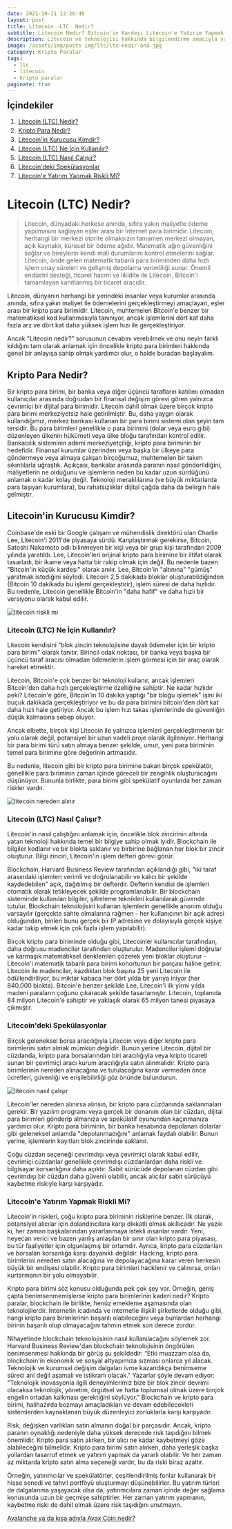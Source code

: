 ```yaml
---
date: 2021-10-11 12:26:40
layout: post
title: Litecoin -LTC- Nedir?
subtitle: Litecoin Nedir? Bitcoin'in Kardeşi Litecoin'e Yatırım Yapmak Güvenli Mi?
description: Litecoin ve teknolojisi hakkında bilgilendirme amacıyla yazılmış içerik.
image: /assets/img/posts-img/ltc/ltc-nedir-ana.jpg
category: Kripto Paralar
tags:
  - ltc
  - litecoin
  - kripto paralar
paginate: true
---
```

<b style="text-align:center; font-size: 150%;">İçindekiler</b>
<ol style="margin: 0;">
	<li style="padding: 2px;"><a href="#1">Litecoin (LTC) Nedir?</a></li>
	<li style="padding: 2px;"><a href="#2">Kripto Para Nedir?</a></li>
	<li style="padding: 2px;"><a href="#3">Litecoin'in Kurucusu Kimdir?</a></li>
	<li style="padding: 2px;"><a href="#4">Litecoin (LTC) Ne İçin Kullanılır?</a></li>
	<li style="padding: 2px;"><a href="#5">Litecoin (LTC) Nasıl Çalışır?</a></li>
	<li style="padding: 2px;"><a href="#6">Litecoin'deki Spekülasyonlar</a></li>
	<li style="padding: 2px;"><a href="#7">Litecoin'e Yatırım Yapmak Riskli Mi?</a></li>
</ol>
<h1 id="ltc1">Litecoin (LTC) Nedir?</h1>
<blockquote cite="https://litecoin.org/">Litecoin, dünyadaki herkese anında, sıfıra yakın maliyetle ödeme yapılmasını sağlayan eşler arası bir İnternet para birimidir. Litecoin, herhangi bir merkezi otorite olmaksızın tamamen merkezi olmayan, açık kaynaklı, küresel bir ödeme ağıdır. Matematik ağın güvenliğini sağlar ve bireylerin kendi mali durumlarını kontrol etmelerini sağlar. Litecoin, önde gelen matematik tabanlı para biriminden daha hızlı işlem onay süreleri ve gelişmiş depolama verimliliği sunar. Önemli endüstri desteği, ticaret hacmi ve likidite ile Litecoin, Bitcoin'i tamamlayan kanıtlanmış bir ticaret aracıdır.</blockquote> 
<p>Litecoin, dünyanın herhangi bir yerindeki insanlar veya kurumlar arasında anında, sıfıra yakın maliyet ile ödemelerini gerçekleştirmeyi amaçlayan, eşler arası bir kripto para birimidir. Litecoin, muhtemelen Bitcoin'e benzer bir matematiksel kod kullanmasıyla tanınıyor, ancak işlemlerini dört kat daha fazla arz ve dört kat daha yüksek işlem hızı ile gerçekleştiriyor.</p>
<p>Ancak "Litecoin nedir?" sorusunun cevabını verebilmek ve onu neyin farklı kıldığını tam olarak anlamak için öncelikle kripto para birimleri hakkında genel bir anlayışa sahip olmak yardımcı olur, o halde buradan başlayalım.</p>
<h2 id="ltc2">Kripto Para Nedir?</h2>
<p>Bir kripto para birimi, bir banka veya diğer üçüncü tarafların katılımı olmadan kullanıcılar arasında doğrudan bir finansal değişim görevi gören yalnızca çevrimiçi bir dijital para birimidir. Litecoin dahil olmak üzere birçok kripto para birimi merkeziyetsiz hale getirilmiştir. Bu, daha yaygın olarak kullandığımız, merkez bankası kullanan bir para birimi sistemi olan şeyin tam tersidir. Bu para birimleri genellikle o para birimini (dolar veya euro gibi) düzenleyen ülkenin hükümeti veya ülke bloğu tarafından kontrol edilir. Bankacılık sisteminin ademi merkeziyetçiliği, kripto para biriminin bir hedefidir. Finansal kurumlar üzerinden veya başka bir ülkeye para göndermeye veya almaya çalışan birçoğumuz, muhtemelen bir takım sıkıntılarla uğraştık. Açıkçası, bankalar arasında paranın nasıl gönderildiğini, maliyetlerin ne olduğunu ve işlemlerin neden bu kadar uzun sürdüğünü anlamak o kadar kolay değil. Teknoloji meraklılarına (ve büyük miktarlarda para taşıyan kurumlara), bu rahatsızlıklar dijital çağda daha da belirgin hale gelmiştir.</p>
<h2 id="ltc3">Litecoin'in Kurucusu Kimdir?</h2> 
<p>Coinbase'de eski bir Google çalışanı ve mühendislik direktörü olan Charlie Lee, Litecoin'i 2011'de piyasaya sürdü. Karşılaştırmak gerekirse, Bitcoin, Satoshi Nakamoto adlı bilinmeyen bir kişi veya bir grup kişi tarafından 2009 yılında yaratıldı. Lee, Litecoin'leri orijinal kripto para birimine bir iltifat olarak tasarladı, bir ikame veya hatta bir rakip olmak için değil. Bu nedenle bazen "Bitcoin'in küçük kardeşi" olarak anılır. Lee, Bitcoin'in "altınına" "gümüş" yaratmak istediğini söyledi. Litecoin 2,5 dakikada bloklar oluşturabildiğinden (Bitcoin 10 dakikada bu işlemi gerçekleştirir), işlem süresi de daha hızlıdır. Bu nedenle, Litecoin genellikle Bitcoin'in "daha hafif" ve daha hızlı bir versiyonu olarak kabul edilir. </p>
<picture>
  <source media="(min-width: 650px" srcset="/assets/img/posts-img/ltc/ltc-2.jpg">
  <img src="/assets/img/posts-img/ltc/ltc2.jpg" alt="litecoin riskli mi" style="width:auto;">
</picture>
<h3 id="ltc4">Litecoin (LTC) Ne İçin Kullanılır?</h3>
<p>Litecoin kendisini “blok zinciri teknolojisine dayalı ödemeler için bir kripto para birimi” olarak tanıtır. Birincil odak noktası, bir banka veya başka bir üçüncü taraf aracısı olmadan ödemelerin işlem görmesi için bir araç olarak hareket etmektir. </p>
<p>Litecoin, Bitcoin'e çok benzer bir teknoloji kullanır, ancak işlemleri Bitcoin'den daha hızlı gerçekleştirme özelliğine sahiptir. Ne kadar hızlıdır peki? Litecoin'e göre, Bitcoin'in 10 dakika yaptığı "bir bloğu işlemek" işini iki buçuk dakikada gerçekleştiriyor ve bu da para birimini bitcoin'den dört kat daha hızlı hale getiriyor. Ancak bu işlem hızı takas işlemlerinde de güvenliğin düşük kalmasına sebep oluyor. </p>
<p>Ancak elbette, birçok kişi Litecoin ile yalnızca işlemleri gerçekleştirmenin bir yolu olarak değil, potansiyel bir uzun vadeli proje olarak ilgileniyor. Herhangi bir para birimi türü satın almaya benzer şekilde, umut, yeni para biriminin temel para birimine göre değerinin artmasıdır. </p>
<p>Bu nedenle, litecoin gibi bir kripto para birimine bakan birçok spekülatör, genellikle para biriminin zaman içinde göreceli bir zenginlik oluşturacağını düşünüyor. Bununla birlikte, para birimi gibi spekülatif oyunlarda her zaman riskler vardır. </p>
<picture>
  <source media="(min-width: 650px" srcset="/assets/img/posts-img/ltc/ltc-3.jpg">
  <img src="/assets/img/posts-img/ltc/ltc3.jpg" alt="litecoin nereden alınır" style="width:auto;">
</picture>
<h3 id="ltc5">Litecoin (LTC) Nasıl Çalışır?</h3>
<p>Litecoin'in nasıl çalıştığını anlamak için, öncelikle blok zincirinin altında yatan teknoloji hakkında temel bir bilgiye sahip olmak iyidir. Blockchain ile bilgiler kodlanır ve bir blokta saklanır ve birbirine bağlanan her blok bir zincir oluşturur. Bilgi zinciri, Litecoin'in işlem defteri görevi görür. </p>
<p>Blockchain, Harvard Business Review tarafından açıklandığı gibi, "iki taraf arasındaki işlemleri verimli ve doğrulanabilir ve kalıcı bir şekilde kaydedebilen" açık, dağıtılmış bir defterdir. Defterin kendisi de işlemleri otomatik olarak tetikleyecek şekilde programlanabilir. Bir blockchain sisteminde kullanılan bilgiler, şifreleme teknikleri kullanılarak güvende tutulur. Blockchain teknolojisini kullanan işlemlerin genellikle anonim olduğu varsayılır (gerçekte sahte olmalarına rağmen - her kullanıcının bir açık adresi olduğundan, birileri bunu gerçek bir IP adresine ve dolayısıyla gerçek kişiye kadar takip etmek için çok fazla işlem yapılabilir). </p>
<p>Birçok kripto para biriminde olduğu gibi, Litecoinler kullanıcılar tarafından, daha doğrusu madenciler tarafından oluşturulur. Madenciler işlemi doğrular ve karmaşık matematiksel denklemleri çözerek yeni bloklar oluşturur - Litecoin'i matematik tabanlı para birimi kohortunun bir parçası haline getirir. Litecoin ile madenciler, kazdıkları blok başına 25 yeni Litecoin ile ödüllendiriliyor, bu miktar kabaca her dört yılda bir yarıya iniyor (her 840.000 blokta).  Bitcoin'e benzer şekilde Lee, Litecoin'i ilk yirmi yılda madeni paraların çoğunu çıkaracak şekilde tasarlamıştır. Litecoin, toplamda 84 milyon Litecoin'e sahiptir ve yaklaşık olarak 65 milyon tanesi piyasaya çıkmıştır.</p>
<h3 id="ltc6">Litecoin'deki Spekülasyonlar</h3>
<p>Birçok geleneksel borsa aracılığıyla Litecoin veya diğer kripto para birimlerini satın almak mümkün değildir. Bunun yerine Litecoin, dijital bir cüzdanda, kripto para borsalarından biri aracılığıyla veya kripto ticareti sunan bir çevrimiçi aracı kurum aracılığıyla satın alınmalıdır. Kripto para birimlerinin nereden alınacağına ve tutulacağına karar vermeden önce ücretleri, güvenliği ve erişilebilirliği göz önünde bulundurun. </p>
<picture>
  <source media="(min-width: 650px" srcset="/assets/img/posts-img/ltc/ltc-4.jpg">
  <img src="/assets/img/posts-img/ltc/ltc4.jpg" alt="litecoin nasıl çalışır" style="width:auto;">
</picture>
<p>Litecoin'ler nereden alınırsa alınsın, bir kripto para cüzdanında saklanmaları gerekir. Bir yazılım programı veya gerçek bir donanım olan bir cüzdan, dijital para birimleri gönderip almanıza ve spekülatif oyunundan kaçınmanıza yardımcı olur. Kripto para biriminin, bir banka hesabında depolanan dolarlar gibi geleneksel anlamda "depolanmadığını" anlamak faydalı olabilir. Bunun yerine, işlemlerin kayıtları blok zincirinde saklanır. </p>
<p>Çoğu cüzdan seçeneği çevrimdışı veya çevrimiçi olarak kabul edilir, çevrimiçi cüzdanlar genellikle çevrimdışı cüzdanlardan daha riskli ve bilgisayar korsanlığına daha açıktır. Sabit sürücüde depolanan cüzdan gibi çevrimdışı bir cüzdan daha güvenli olabilir, ancak alıcılar sabit sürücüyü kaybetme riskiyle karşı karşıyadır. </p>
<h3 id="ltc7">Litecoin'e Yatırım Yapmak Riskli Mi?</h3>
<p>Litecoin'in riskleri, çoğu kripto para biriminin risklerine benzer. İlk olarak, potansiyel alıcılar için dolandırıcılara karşı dikkatli olmak akıllıcadır. Ne yazık ki, her zaman başkalarından yararlanmaya istekli insanlar vardır. Yeni, heyecan verici ve bazen yanlış anlaşılan bir sınır olan kripto para piyasası, bu tür faaliyetler için olgunlaşmış bir ortamdır. Ayrıca, kripto para cüzdanları ve borsaları korsanlığa karşı dayanıklı değildir. Hacking, kripto para birimlerini nereden satın alacağına ve depolayacağına karar veren herkesin büyük bir endişesi olabilir. Kripto para birimleri hacklenir ve çalınırsa, onları kurtarmanın bir yolu olmayabilir. </p>
<p>Kripto para birimi söz konusu olduğunda pek çok şey var. Örneğin, geniş çapta benimsenmemişlerse kripto para birimlerinin kaderi nedir? Kripto paralar, blockchain ile birlikte, henüz emekleme aşamasında olan teknolojilerdir. İnternetin icadında ve internetle ilişkili şirketlerde olduğu gibi, hangi kripto para birimlerinin başarılı olabileceğini veya bunlardan herhangi birinin başarılı olup olmayacağını tahmin etmek son derece zordur. </p>
<p>Nihayetinde blockchain teknolojisinin nasıl kullanılacağını söylemek zor. Harvard Business Review'dan blockchain teknolojisinin öngörülen benimsenmesi hakkında bir görüş şu şekildedir: “Etki muazzam olsa da, blockchain'in ekonomik ve sosyal altyapımıza sızması onlarca yıl alacak. Teknolojik ve kurumsal değişim dalgaları ivme kazandıkça benimseme süreci ani değil aşamalı ve istikrarlı olacak." Yazarlar şöyle devam ediyor: "Teknolojik inovasyonla ilgili deneyimlerimiz bize bir blok zincir devrimi olacaksa teknolojik, yönetim, örgütsel ve hatta toplumsal olmak üzere birçok engelin ortadan kalkması gerektiğini söylüyor." Blockchain ve kripto para birimi, halihazırda bozmayı amaçladıkları ve devam edebilecekleri sistemlerden kaynaklanan büyük düzenleyici zorluklarla karşı karşıyadır. </p>
<p>Risk, değişken varlıkları satın almanın doğal bir parçasıdır. Ancak, kripto paranın oynaklığı nedeniyle daha yüksek derecede risk taşıdığını bilmek önemlidir. Kripto para satın alırken, bir alıcı ne kadar kaybetmeyi göze alabileceğini bilmelidir. Kripto para birimi satın alırken, daha yerleşik başka yollardan tasarruf etmek ve yatırım yapmak da yararlı olabilir. Ve her zaman az miktarda kripto satın alma seçeneği vardır, bu da riski biraz azaltır. </p>
<p>Örneğin, yatırımcılar ve spekülatörler, çeşitlendirilmiş fonlar kullanarak bir hisse senedi ve tahvil portföyü oluşturmayı düşünebilirler. Bu yatırım türleri de dalgalanma yaşayacak olsa da, yatırımcılara zaman içinde değer sağlama konusunda uzun bir geçmişe sahiptirler. Her zaman yatırım yapmanın, kaybetme riski de dahil olmak üzere risk taşıdığını unutmayın. </p>
<p><a href="https://kripto.istanbul/avalanche-avax-nedir/" title="Avax Coin nedir?" target="_blank">Avalanche ya da kısa adıyla Avax Coin nedir?</a></p>
